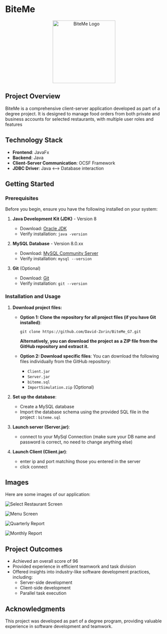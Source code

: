 # BiteMe
<p align="center">
  <img src="https://github.com/user-attachments/assets/3853b632-c2da-4e3f-a768-fbcad23f0120" alt="BiteMe Logo" width="200"/>
</p>

## Project Overview
BiteMe is a comprehensive client-server application developed as part of a degree project. It is designed to manage food orders from both private and business accounts for selected restaurants, with multiple user roles and features

## Technology Stack
- **Frontend**: JavaFx
- **Backend**: Java
- **Client-Server Communication**: OCSF Framework
- **JDBC Driver**: Java <--> Database interaction

## Getting Started

### Prerequisites

Before you begin, ensure you have the following installed on your system:

1. **Java Development Kit (JDK)** - Version 8
   - Download: [Oracle JDK](https://www.oracle.com/java/technologies/javase/javase8-archive-downloads.html)
   - Verify installation: `java -version`

2. **MySQL Database** - Version 8.0.xx
   - Download: [MySQL Community Server](https://dev.mysql.com/downloads/mysql/)
   - Verify installation: `mysql --version`

3. **Git** (Optional)
   - Download: [Git](https://git-scm.com/downloads)
   - Verify installation: `git --version`

### Installation and Usage
1. **Download project files:**

   - **Option 1: Clone the repository for all project files (if you have Git installed)**:
     ```
     git clone https://github.com/David-Zorin/BiteMe_G7.git
     ```
     **Alternatively, you can download the project as a ZIP file from the GitHub repository and extract it.**
   
   - **Option 2: Download specific files**:
     You can download the following files individually from the GitHub repository:
     - `Client.jar`
     - `Server.jar`
     - `biteme.sql`
     - `ImportSimulation.zip` (Optional)

2. **Set up the database**:
   - Create a MySQL database
   - Import the database schema using the provided SQL file in the project : `biteme.sql`

3. **Launch server (Server.jar)**:
   - connect to your MySql Connection (make sure your DB name and password is correct, no need to change anything else)

4. **Launch Client (Client.jar)**:
   - enter ip and port matching those you entered in the server
   - click connect

## Images
Here are some images of our application:

   ![Select Restaurant Screen](https://github.com/user-attachments/assets/bf7c923b-b06e-463d-afc3-0b0da7f3ee4a)

   ![Menu Screen](https://github.com/user-attachments/assets/3c8ae75b-c9c1-45e7-983a-4ca943ceb148)

   ![Quarterly Report](https://github.com/user-attachments/assets/7fbc0329-33cb-4b92-a869-fc36268b58ae)

   ![Monthly Report](https://github.com/user-attachments/assets/bfd0bcf4-9e94-442d-882a-3650b5f9dd6d)

## Project Outcomes
- Achieved an overall score of 96
- Provided experience in efficient teamwork and task division
- Offered insights into industry-like software development practices, including:
  - Server-side development
  - Client-side development
  - Parallel task execution

## Acknowledgments
This project was developed as part of a degree program, providing valuable experience in software development and teamwork.
